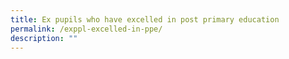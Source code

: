 ```yaml
---
title: Ex pupils who have excelled in post primary education
permalink: /exppl-excelled-in-ppe/
description: ""
---
```

